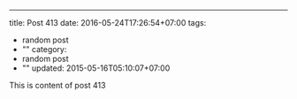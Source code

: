 ---
title: Post 413
date: 2016-05-24T17:26:54+07:00
tags:
  - random post
  - ""
category:
  - random post
  - ""
updated: 2015-05-16T05:10:07+07:00

This is content of post 413